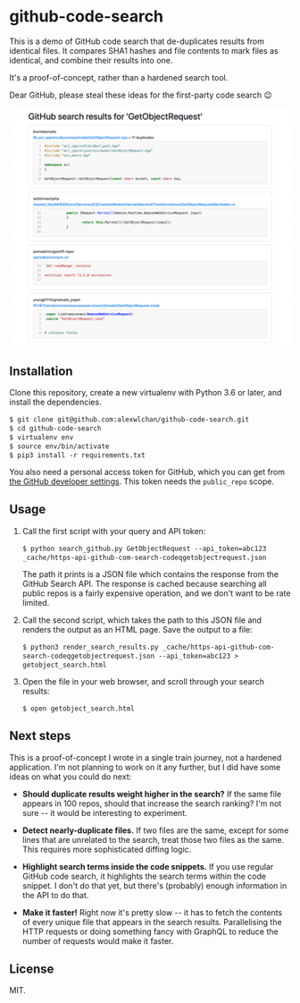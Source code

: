 # github-code-search

This is a demo of GitHub code search that de-duplicates results from identical files.
It compares SHA1 hashes and file contents to mark files as identical, and combine their results into one.

It's a proof-of-concept, rather than a hardened search tool.

Dear GitHub, please steal these ideas for the first-party code search 😉

![](search_results.png)

## Installation

Clone this repository, create a new virtualenv with Python 3.6 or later, and install the dependencies.

```console
$ git clone git@github.com:alexwlchan/github-code-search.git
$ cd github-code-search
$ virtualenv env
$ source env/bin/activate
$ pip3 install -r requirements.txt
```

You also need a personal access token for GitHub, which you can get from [the GitHub developer settings](https://github.com/settings/tokens).
This token needs the `public_repo` scope.

## Usage

1.  Call the first script with your query and API token:

    ```console
    $ python search_github.py GetObjectRequest --api_token=abc123
    _cache/https-api-github-com-search-codeqgetobjectrequest.json
    ```

    The path it prints is a JSON file which contains the response from the GitHub Search API.
    The response is cached because searching all public repos is a fairly expensive operation, and we don't want to be rate limited.

2.  Call the second script, which takes the path to this JSON file and renders the output as an HTML page.
    Save the output to a file:

    ```console
    $ python3 render_search_results.py _cache/https-api-github-com-search-codeqgetobjectrequest.json --api_token=abc123 > getobject_search.html
    ```

3.  Open the file in your web browser, and scroll through your search results:

    ```console
    $ open getobject_search.html
    ```

## Next steps

This is a proof-of-concept I wrote in a single train journey, not a hardened application.
I'm not planning to work on it any further, but I did have some ideas on what you could do next:

*   **Should duplicate results weight higher in the search?**
    If the same file appears in 100 repos, should that increase the search ranking?
    I'm not sure -- it would be interesting to experiment.

*   **Detect nearly-duplicate files.**
    If two files are the same, except for some lines that are unrelated to the search, treat those two files as the same.
    This requires more sophisticated diffing logic.

*   **Highlight search terms inside the code snippets.**
    If you use regular GitHub code search, it highlights the search terms within the code snippet.
    I don't do that yet, but there's (probably) enough information in the API to do that.

*   **Make it faster!**
    Right now it's pretty slow -- it has to fetch the contents of every unique file that appears in the search results.
    Parallelising the HTTP requests or doing something fancy with GraphQL to reduce the number of requests would make it faster.

## License

MIT.

